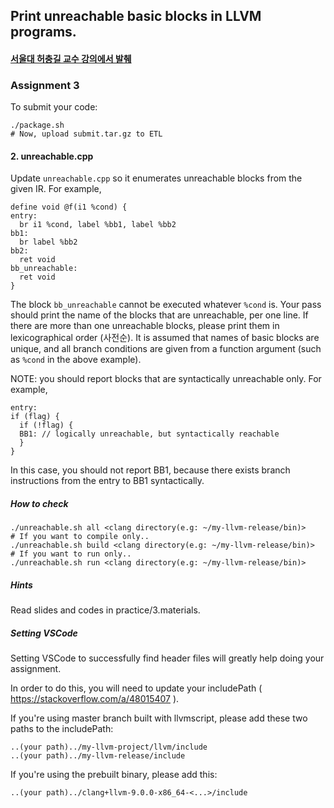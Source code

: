 ## Print unreachable basic blocks in LLVM programs. 
#### [서울대 허충길 교수 강의에서 발췌](https://github.com/snu-sf-class/swpp202001/tree/master/practice/3.assn)

### Assignment 3

To submit your code:

```
./package.sh
# Now, upload submit.tar.gz to ETL
```


#### 2. unreachable.cpp

Update `unreachable.cpp` so it enumerates unreachable blocks from the given IR.
For example,

```
define void @f(i1 %cond) {
entry:
  br i1 %cond, label %bb1, label %bb2
bb1:
  br label %bb2
bb2:
  ret void
bb_unreachable:
  ret void
}
```

The block `bb_unreachable` cannot be executed whatever `%cond` is.
Your pass should print the name of the blocks that are unreachable, per one line.
If there are more than one unreachable blocks, please print them in
lexicographical order (사전순).
It is assumed that names of basic blocks are unique, and all branch conditions
are given from a function argument (such as `%cond` in the above example).

NOTE: you should report blocks that are syntactically unreachable only.
For example,

```
entry:
if (flag) {
  if (!flag) {
  BB1: // logically unreachable, but syntactically reachable
  }
}
```

In this case, you should not report BB1, because there exists branch instructions from the entry to BB1 syntactically.


##### How to check

```
./unreachable.sh all <clang directory(e.g: ~/my-llvm-release/bin)>
# If you want to compile only..
./unreachable.sh build <clang directory(e.g: ~/my-llvm-release/bin)>
# If you want to run only..
./unreachable.sh run <clang directory(e.g: ~/my-llvm-release/bin)>
```

##### Hints

Read slides and codes in practice/3.materials.

##### Setting VSCode

Setting VSCode to successfully find header files will greatly help doing your
assignment.

In order to do this, you will need to update your includePath
( https://stackoverflow.com/a/48015407 ).

If you're using master branch built with llvmscript, please add these two paths
to the includePath:

```
..(your path)../my-llvm-project/llvm/include
..(your path)../my-llvm-release/include
```

If you're using the prebuilt binary, please add this:

```
..(your path)../clang+llvm-9.0.0-x86_64-<...>/include
```
